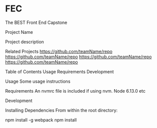 # FEC
The BEST Front End Capstone

Project Name

Project description

Related Projects
https://github.com/teamName/repo
https://github.com/teamName/repo
https://github.com/teamName/repo
https://github.com/teamName/repo

Table of Contents
Usage
Requirements
Development

Usage
Some usage instructions

Requirements
An nvmrc file is included if using nvm.
Node 6.13.0
etc

Development

Installing Dependencies
From within the root directory:

npm install -g webpack
npm install
